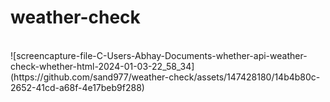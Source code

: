 # weather-check
<br>
![screencapture-file-C-Users-Abhay-Documents-whether-api-weather-check-whether-html-2024-01-03-22_58_34](https://github.com/sand977/weather-check/assets/147428180/14b4b80c-2652-41cd-a68f-4e17beb9f288)
